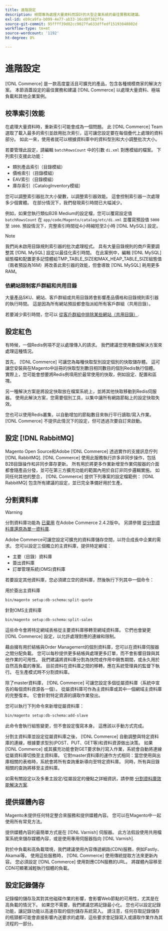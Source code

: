 ```yaml
---
title: 進階設定
description: 檢閱專為處理大量資料而設計的大型企業系統的最佳實務和建議。
exl-id: eb9ca9fa-b099-4e77-ab33-16cd0f382ffe
source-git-commit: 95ffff39d82cc9027fa633dffedf15193040802d
workflow-type: tm+mt
source-wordcount: '1192'
ht-degree: 0%

---
```


# 進階設定

[!DNL Commerce] 是一款高度靈活且可擴充的產品，包含各種規模商家的解決方案。 本節涵蓋設定的最佳實務和建議 [!DNL Commerce] 以處理大量資料、極端負載和其他企業案例。

## 校準索引效能

在處理大量資料時，重新索引可能會成為一個問題。 此 [!DNL Commerce] Team選取了載入最多的索引並啟用批次索引，這可讓您設定要在每個疊代上處理的資料部分。 如此一來，使用者就可以根據資料庫中的資料型別和大小調整批次大小。

若要管理此設定，請編輯 `batchRowsCount` 中的引數 `di.xml` 對應模組的檔案。 下列索引支援此功能：

* 類別產品索引（目錄模組）
* 價格索引（目錄模組）
* EAV索引（目錄模組）
* 庫存索引（CatalogInventory模組）

您可以調整索引器批次大小變數，以調整索引器效能。 這會控制索引器一次處理多少個實體。 在部分情況下，我們發現索引時間已大幅減少。

例如，如果您執行類似B2B Medium的設定檔，您可以覆寫設定值 `batchRowsCount` 在 `app/code/Magento/catalog/etc/di.xml` 並覆寫預設值 `5000` 至 `1000`. 預設情況下，完整索引時間從4小時縮短至2小時 [!DNL MySQL] 設定。

>[!NOTE]
>
>我們尚未啟用目錄規則索引器的批次處理程式。 具有大量目錄規則的商戶需要調整其 [!DNL MySQL] 設定以最佳化索引時間。 在此案例中，編輯 [!DNL MySQL] 組態檔和配置更多記憶體給TMP_TABLE_SIZE和MAX_HEAP_TABLE_SIZE組態值（兩者預設為16M）將改善此索引器的效能，但會導致 [!DNL MySQL] 耗用更多RAM。

### 依網站限制客戶群組和共用目錄

大量產品SKU、網站、客戶群組或共用目錄將會影響產品價格和目錄規則索引器的執行時間。 這是因為所有網站預設都會指派給所有客戶群組（共用目錄）。

若要減少索引時間，您可以 [從客戶群組中排除某些網站（共用目錄）](https://developer.adobe.com/commerce/php/development/components/indexing/optimization/#customer-group-limitations-by-websites).

## 設定紅色

有時候，一個Redis例項不足以處理傳入的請求。 我們建議您使用數個解決方案來處理這種情況。

首先， [!DNL Commerce] 可讓您為每種快取型別設定個別的快取儲存體。 這可讓您安裝與在Magento中註冊的快取型別數目相同數目的個別Redis執行個體。 實際上，您可能會想要將Redis例項用於最常使用的快取，例如設定、配置和區塊。

另一種解決方案是將設定快取放在檔案系統上，並將其他快取移動到Redis伺服器。 使用此解決方案，您需要個別工具，以集中讓所有網路節點上的設定快取失效。

您也可以使用Redis叢集，以自動增加的節點數目來執行平行讀取/寫入作業。 [!DNL Commerce] 不提供此情況下的設定，但可透過次要自訂來啟動。

## 設定 [!DNL RabbitMQ]

Magento Open Source和Adobe [!DNL Commerce] 透過實作的支援訊息佇列 [!DNL RabbitMQ]. [!DNL Commerce] 使用此服務執行許多非同步操作，包括B2B目錄操作和非同步庫存更新。 所有用於將更多作業新增至作業伺服器的介面都會隨產品分發，並可在第三方擴充功能的範圍內用於自訂非同步邏輯實施。 如同任何其他的整合， [!DNL Commerce] 提供下列專案的設定檔範例： [!DNL RabbitMQ] 包含所有建議的設定，並已完全準備好用於生產。

## 分割資料庫

>[!WARNING]
>
>分割資料庫功能為 [已棄用](https://community.magento.com/t5/Magento-DevBlog/Deprecation-of-Split-Database-in-Magento-Commerce/ba-p/465187) 在Adobe Commerce 2.4.2版中。 另請參閱 [從分割資料庫還原為單一資料庫](../configuration/storage/revert-split-database.md).

Adobe Commerce可讓您設定可擴充的資料庫儲存空間，以符合成長中企業的需求。 您可以設定三個獨立的主資料庫，提供特定網域：

* 主要（目錄）資料庫
* 簽出資料庫
* 訂單管理系統(OMS)資料庫

若要設定其他資料庫，您必須建立空的資料庫，然後執行下列其中一個命令：

用於簽出主資料庫

```bash
bin/magento setup:db-schema:split-quote
```

針對OMS主資料庫

```bash
bin/magento setup:db-schema:split-sales
```

這些命令會將特定網域表格從主要資料庫移轉至網域資料庫。 它們也會變更 [!DNL Commerce] 設定，以允許處理對應的連線和限制。

藉由擁有用於結帳與Order Management的個別資料庫，您可以在資料庫伺服器之間分配負載。 您可以每秒提供更多結帳與處理更多訂單，而不會影響目錄與其他作業的可用性。 我們建議將資料庫分割為快閃或作用中銷售期間，或永久用於自然高負載的專案。 目前資料在資料庫之間的移轉，應在系統管理員的監督下執行。  在生產模式時不分割資料庫。

除了master資料庫， [!DNL Commerce] 可讓您設定多個從屬資料庫（系統中宣告的每個資料資源各一個）。 從屬資料庫可作為主資料庫或其中一個網域主資料庫的完整復本。 它會針對特定資源的讀取作業發出。

您可以執行下列命令來新增從屬資料庫：

```bash
bin/magento setup:db-schema:add-slave
```

此命令會執行組態變更，但不會設定復寫本身。 這應該以手動方式完成。

分割主資料庫並設定從屬資料庫之後， [!DNL Commerce] 自動調整與特定資料庫的連線，根據要求型別(POST、PUT、GET等)和資料資源做出決策。 如果 [!DNL Commerce] 或其擴充功能會對GET要求執行寫入作業，系統會自動將連線從屬資料庫切換至主資料庫。 它對master資料庫的運作方式相同：當您使用與出庫相關的表格時，系統會將所有查詢重新導向至特定資料庫。 同時，所有與目錄相關的查詢將移至主資料庫。

如需有關設定以及多重主設定/從屬設定的優點之詳細資訊，請參閱
[分割資料庫效能解決方案](../configuration/storage/multi-master.md).

## 提供媒體內容

Magento未提供任何特定整合來服務和提供媒體內容。 您可以在Magento中一起使用所有常見方法。

提供媒體內容的最簡單方式是在 [!DNL Varnish] 伺服器。 此方法假設使用共用檔案系統來儲存媒體內容，或是使用專用伺服器指向 [!DNL Varnish].

對於中負載和高負載環境，我們建議使用內容傳遞網路(CDN)服務，例如Fastly、Akamai等。 使用這些服務時， [!DNL Commerce] 使用傳統提取方法來更新內容。 您必須設定 [!DNL Commerce] 使用對應CDN服務的URL。 將媒體內容移至CDN可顯著減輕執行個體的負載。

## 設定記錄儲存

記錄檔的儲存及其對其他磁碟作業的影響，會影響Web節點的可用性，尤其是在高負載的情況下。 如果您不需要，我們建議您將記錄最小化。 您也可以設定記錄功能，讓記錄功能以高速存取的個別儲存系統寫入。 請注意，任何存取記錄儲存的瓶頸都可能會直接影響內送要求的處理，這些要求會記錄寫入或讀取作業作為其流程的一部分。
